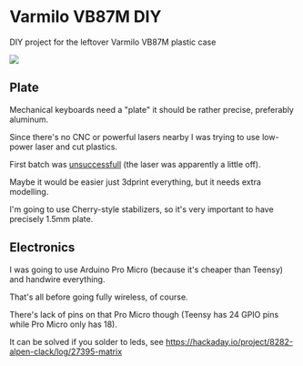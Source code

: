 Varmilo VB87M DIY
=================

DIY project for the leftover Varmilo VB87M plastic case

[![](https://i.imgur.com/5FrtO7Yl.jpg)](https://imgur.com/a/HyMhu)

Plate
-----

Mechanical keyboards need a "plate" it should be rather precise, preferably aluminum.

Since there's no CNC or powerful lasers nearby I was trying to use low-power laser and cut plastics.

First batch was [unsuccessfull](https://imgur.com/a/HyMhu) (the laser was apparently a little off).

Maybe it would be easier just 3dprint everything, but it needs extra modelling.

I'm going to use Cherry-style stabilizers, so it's very important to have precisely 1.5mm plate.

Electronics
-----------

I was going to use Arduino Pro Micro (because it's cheaper than Teensy) and handwire everything.

That's all before going fully wireless, of course.

There's lack of pins on that Pro Micro though (Teensy has 24 GPIO pins while Pro Micro only has 18).

It can be solved if you solder to leds, see https://hackaday.io/project/8282-alpen-clack/log/27395-matrix



